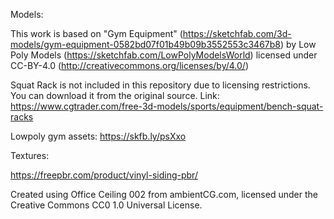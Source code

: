 
Models:

This work is based on "Gym Equipment" (https://sketchfab.com/3d-models/gym-equipment-0582bd07f01b49b09b3552553c3467b8) by Low Poly Models (https://sketchfab.com/LowPolyModelsWorld) licensed under CC-BY-4.0 (http://creativecommons.org/licenses/by/4.0/)

Squat Rack is not included in this repository due to licensing restrictions. You can download it from the original source. 
Link: https://www.cgtrader.com/free-3d-models/sports/equipment/bench-squat-racks

Lowpoly gym assets: https://skfb.ly/psXxo

Textures:

https://freepbr.com/product/vinyl-siding-pbr/

Created using Office Ceiling 002 from ambientCG.com,
licensed under the Creative Commons CC0 1.0 Universal License.
